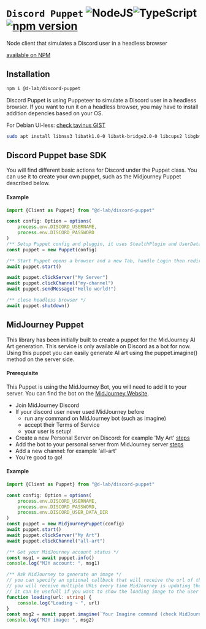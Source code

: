 # `Discord Puppet` ![NodeJS](https://img.shields.io/badge/node.js-6DA55F?style=for-the-badge&logo=node.js&logoColor=white)![TypeScript](https://img.shields.io/badge/typescript-%23007ACC.svg?style=for-the-badge&logo=typescript&logoColor=white) [![npm version](https://badge.fury.io/js/@d-lab%2Fdiscord-puppet.svg)](https://badge.fury.io/js/@d-lab%2Fdiscord-puppet)
Node client that simulates a Discord user in a headless browser

[available on NPM](https://www.npmjs.com/package/@d-lab/discord-puppet)

## Installation

```bash
npm i @d-lab/discord-puppet 
```

Discord Puppet is using Puppeteer to simulate a Discord user in a headless browser.
If you want to run it on a headless browser, you may have to install addition depencies based on your OS.

For Debian UI-less: [check tavinus GIST](https://gist.github.com/tavinus/7effd4b3dac87cb4366e3767679a192f)
```bash
sudo apt install libnss3 libatk1.0-0 libatk-bridge2.0-0 libcups2 libgbm1 libasound2 libpangocairo-1.0-0 libxss1 libgtk-3-0
```


## Discord Puppet base SDK

You will find different basic actions for Discord under the Puppet class. You can use it to create your own puppet, such as the Midjourney Puppet described below.

#### Example
```ts
import {Client as Puppet} from "@d-lab/discord-puppet"

const config: Option = options(
    process.env.DISCORD_USERNAME,
    process.env.DISCORD_PASSWORD
)
/** Setup Puppet config and pluggin, it uses StealthPlugin and UserDataDir */
const puppet = new Puppet(config)

/** Start Puppet opens a browser and a new Tab, handle Login then redirect to specified server or default one*/
await puppet.start()

await puppet.clickServer("My Server")
await puppet.clickChannel("my-channel")
await puppet.sendMessage("Hello world!")

/** close headless browser */
await puppet.shutdown()
```

## MidJourney Puppet

This library has been initially built to create a puppet for the MidJourney AI Art generation. This service is only available on Discord as a bot for now.
Using this puppet you can easily generate AI art using the puppet.imagine() method on the server side.

#### Prerequisite
This Puppet is using the MidJourney Bot, you will need to add it to your server. You can find the bot on the [MidJourney Website](https://www.midjourney.com/).

- Join MidJourney Discord
- If your discord user never used MidJourney before
  - run any command on MidJourney bot (such as imagine)
  - accept their Terms of Service
  - your user is setup!
- Create a new Personal Server on Discord: for example 'My Art' [steps](https://media.discordapp.net/attachments/1074234231175262248/1082211527790178384/image.png?width=1440&height=642)
- Add the bot to your personal server from MidJourney server [steps](https://media.discordapp.net/attachments/1074234231175262248/1082210468476764241/image.png?width=922&height=663)
- Add a new channel: for example 'all-art'
- You're good to go!

#### Example
```ts
import {Client as Puppet} from "@d-lab/discord-puppet"

const config: Option = options(
    process.env.DISCORD_USERNAME,
    process.env.DISCORD_PASSWORD,
    process.env.DISCORD_USER_DATA_DIR
)
const puppet = new MidjourneyPuppet(config)
await puppet.start()
await puppet.clickServer("My Art")
await puppet.clickChannel("all-art")

/** Get your MidJourney account status */
const msg1 = await puppet.info()
console.log("MJY account: ", msg1)

/** Ask MidJourney to generate an image */
// you can specify an optional callback that will receive the url of the image being generated on the fly
// you will receive multiple URLs every time MidJourney is updating the not-finished-image
// it can be usefull if you want to show the loading image to the user
function loading(url: string) {
    console.log("Loading ~ ", url)
}
const msg2 = await puppet.imagine(`Your Imagine command (check MidJourney prompt guides)`, loading)
console.log("MJY image: ", msg2)
```

